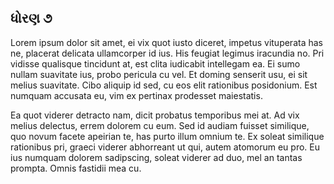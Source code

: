## ધોરણ ૭


Lorem ipsum dolor sit amet, ei vix quot iusto diceret, impetus vituperata has ne, placerat delicata ullamcorper id ius. His feugiat legimus iracundia no. Pri vidisse qualisque tincidunt at, est clita iudicabit intellegam ea. Ei sumo nullam suavitate ius, probo pericula cu vel. Et doming senserit usu, ei sit melius suavitate. Cibo aliquip id sed, cu eos elit rationibus posidonium. Est numquam accusata eu, vim ex pertinax prodesset maiestatis.

Ea quot viderer detracto nam, dicit probatus temporibus mei at. Ad vix melius delectus, errem dolorem cu eum. Sed id audiam fuisset similique, quo novum facete apeirian te, has purto illum omnium te. Ex soleat similique rationibus pri, graeci viderer abhorreant ut qui, autem atomorum eu pro. Eu ius numquam dolorem sadipscing, soleat viderer ad duo, mel an tantas prompta. Omnis fastidii mea cu.

